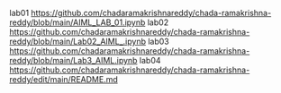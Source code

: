 lab01 https://github.com/chadaramakrishnareddy/chada-ramakrishna-reddy/blob/main/AIML_LAB_01.ipynb
lab02 https://github.com/chadaramakrishnareddy/chada-ramakrishna-reddy/blob/main/Lab02_AIML_.ipynb
lab03 https://github.com/chadaramakrishnareddy/chada-ramakrishna-reddy/blob/main/Lab3_AIML.ipynb
lab04 https://github.com/chadaramakrishnareddy/chada-ramakrishna-reddy/edit/main/README.md
